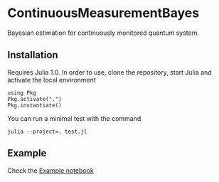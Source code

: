 # ContinuousMeasurementBayes

Bayesian estimation for continuously monitored quantum system.

## Installation

Requires Julia 1.0. In order to use, clone the repository, 
start Julia and activate the local environment

```
using Pkg
Pkg.activate(".")
Pkg.instantiate()
```

You can run a minimal test with the command

```
julia --project=. test.jl
```

## Example

Check the [Example notebook](Example.ipynb)